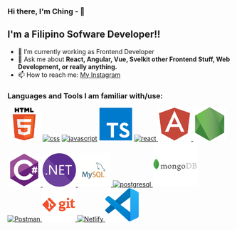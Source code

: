 ### Hi there, I'm Ching -  👋

## I'm a Filipino Sofware Developer!!

- 🔭 I’m currently working as Frontend Developer
- 💬 Ask me about **React, Angular, Vue, Svelkit other Frontend Stuff, Web Development, or really anything.**
- 📫 How to reach me: [My Instagram](https://www.instagram.com/rechielagria/) 

<h3 align="left">Languages and Tools I am familiar with/use:</h3>
<p align="left" >
<a href="https://developer.mozilla.org/en-US/" target="_blank"> <img src="https://raw.githubusercontent.com/devicons/devicon/master/icons/html5/html5-original-wordmark.svg" alt="html5" max-width="75" height="75"/></a>
<a href="https://developer.mozilla.org/en-US/" target="_blank">  <img src="https://github.com/detain/svg-logos/blob/master/svg/css3.svg" alt="css" max-width="75" height="75"/></a>
<a href="https://developer.mozilla.org/en-US/" target="_blank">  <img src="https://ultimatecourses.com/assets/category/javascript-58bb09245e2abeaf56f7db48e86fa4454c2f316a4c6c71aadaa2bdf3b206ab95.svg" alt="javascript" max-width="75" height="75"/></a>
<a href="https://www.typescriptlang.org/" target="_blank">  <img src="https://raw.githubusercontent.com/devicons/devicon/master/icons/typescript/typescript-original.svg" alt="typescript" max-width="75" height="75"/></a>  
<a href="https://https://reactjs.org/" target="_blank"> <img src="https://www.vectorlogo.zone/logos/reactjs/reactjs-icon.svg" alt="react" max-width="75" height="75"/> </a>
<a href="https://angular.io/" target="_blank"> <img src="https://raw.githubusercontent.com/devicons/devicon/master/icons/angularjs/angularjs-plain.svg" alt="angular" max-width="75" height="75"/> </a>
<a href="https://https://nodejs.org/" target="_blank"> <img src="https://raw.githubusercontent.com/github/explore/80688e429a7d4ef2fca1e82350fe8e3517d3494d/topics/nodejs/nodejs.png" alt="nodejs" max-width="75" height="75"/> </a>
<a href="https://learn.microsoft.com/en-us/dotnet/csharp/" target="_blank"> <img src="https://raw.githubusercontent.com/devicons/devicon/master/icons/csharp/csharp-original.svg" alt="csharp" max-width="75" height="75"/> </a>
<a href="https://dotnet.microsoft.com/en-us/" target="_blank"> <img src="https://raw.githubusercontent.com/github/explore/93d8a67084f94b2a444e510199a6e7622e5b09a3/topics/dotnet/dotnet.png" alt="dotnet" max-width="75" height="75"/> </a>
<a href="https://www.mysql.com/" target="_blank"> <img src="https://raw.githubusercontent.com/github/explore/80688e429a7d4ef2fca1e82350fe8e3517d3494d/topics/mysql/mysql.png" alt="postgresql" max-width="75" height="75"/> </a>
<a href="https://www.postgresql.org/" target="_blank"> <img src="https://www.vectorlogo.zone/logos/postgresql/postgresql-horizontal.svg" alt="postgresql" max-width="75" height="75"/> </a>
<a href="https://www.mongodb.com/" target="_blank"> <img src="https://raw.githubusercontent.com/github/explore/80688e429a7d4ef2fca1e82350fe8e3517d3494d/topics/mongodb/mongodb.png" alt="mongodb" max-width="100" height="100"/> </a>
 <a href="https://www.postman.com/" target="_blank"> <img src="https://camo.githubusercontent.com/cfe0dd83317c9b523c7f3d8911ee61eb1e2fc869a64a8b6ae075c2fd6e5b17cd/68747470733a2f2f6173736574732e676574706f73746d616e2e636f6d2f636f6d6d6f6e2d73686172652f706f73746d616e2d6c6f676f2d686f72697a6f6e74616c2d333230783133322e706e67" alt="Postman" max-width="75" height="75"/> </a>
 <a href="https://git-scm.com/" target="_blank"> <img src="https://github.com/devicons/devicon/blob/master/icons/git/git-plain-wordmark.svg" alt="got" max-width="75" height="75"/> </a>
 <a href="https://www.netlify.com/" target="_blank"> <img src="https://www.vectorlogo.zone/logos/netlify/netlify-ar21.svg" alt="Netlify" max-width="75" height="75"/> </a
 <a href="https://visualstudio/" target="_blank"> <img src="https://raw.githubusercontent.com/github/explore/80688e429a7d4ef2fca1e82350fe8e3517d3494d/topics/visual-studio-code/visual-studio-code.png" alt="vs code" max-width="75" height="75"/> </a>
</p>








